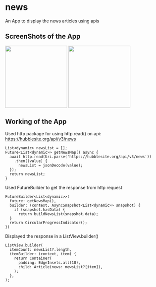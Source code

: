 # news
An App to display the news articles using apis

## ScreenShots of the App
<p float = "left">
<img src = "https://github.com/HimeshNayak/NewsApp/blob/master/assets/ss2.jpeg alt="drawing" style="width:200px;"/>
  <img src = "https://github.com/HimeshNayak/NewsApp/blob/master/assets/ss1.jpeg alt="drawing" style="width:200px;"/>
  </p>
<!-- ![List of News Articles](https://github.com/HimeshNayak/NewsApp/blob/master/assets/ss2.jpeg)
![WebView to view to complete the full article](https://github.com/HimeshNayak/NewsApp/blob/master/assets/ss1.jpeg) -->

## Working of the App
Used http package for using http.read() on api: https://hubblesite.org/api/v3/news
```
List<dynamic> newsList = [];
Future<List<dynamic>> getNewsMap() async {
  await http.read(Uri.parse('https://hubblesite.org/api/v3/news'))
    .then((value) {
      newsList = jsonDecode(value);
  });
  return newsList;
}
```

Used FutureBuilder to get the response from http request
```
FutureBuilder<List<dynamic>>(
  future: getNewsMap(),
  builder: (context, AsyncSnapshot<List<dynamic>> snapshot) {
    if (snapshot.hasData) {
      return buildNewsList(snapshot.data);
  }
  return CircularProgressIndicator();
})
```

Displayed the response in a ListView.builder()
```
ListView.builder(
  itemCount: newsList?.length,
  itemBuilder: (context, item) {
    return Container(
      padding: EdgeInsets.all(10),
      child: Article(news: newsList?[item]),
    );
  },
);
```
